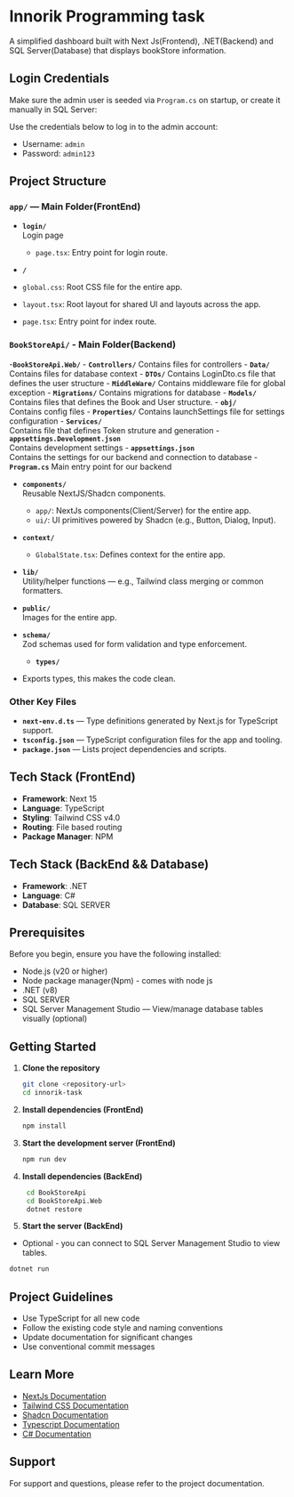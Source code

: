 # Innorik Programming task

A simplified dashboard built with Next Js(Frontend), .NET(Backend) and SQL Server(Database) that displays bookStore information.

## Login Credentials
 Make sure the admin user is seeded via `Program.cs` on startup, or create it manually in SQL Server:

  Use the credentials below to log in to the admin account:
 - Username: `admin`
 - Password: `admin123`

## Project Structure

### `app/` — Main Folder(FrontEnd)

- **`login/`**  
   Login page  
  - `page.tsx`: Entry point for login route.  

- **`/`**
 - `global.css`: Root CSS file for the entire app. 
 - `layout.tsx`: Root layout for shared UI and layouts across the app. 
 - `page.tsx`: Entry point for index route. 


 ### `BookStoreApi/` - Main Folder(Backend)
  -**`BookStoreApi.Web/`**
    - **`Controllers/`** 
      Contains files for controllers
    - **`Data/`** 
      Contains files for database context
    - **`DTOs/`** 
      Contains LoginDto.cs file that defines the user structure
    - **`MiddleWare/`** 
      Contains middleware file for global exception
    - **`Migrations/`** 
      Contains migrations for database
    - **`Models/`** 
      Contains files that defines the Book and User structure.
    - **`obj/`**  
      Contains config files
    - **`Properties/`** 
      Contains launchSettings file for settings configuration
    - **`Services/`**  
      Contains file that defines Token struture and generation
    - **`appsettings.Development.json`**  
      Contains development settings
    - **`appsettings.json`**  
      Contains the settings for our backend and connection to database
    - **`Program.cs`** 
       Main entry point for our backend


- **`components/`**  
  Reusable NextJS/Shadcn components.  
  - `app/`: NextJs components(Client/Server) for the entire app.
  - `ui/`: UI primitives powered by Shadcn (e.g., Button, Dialog, Input).  

- **`context/`**    
  - `GlobalState.tsx`: Defines context for the entire app.

- **`lib/`**  
  Utility/helper functions — e.g., Tailwind class merging or common formatters.

- **`public/`**  
  Images for the entire app.

- **`schema/`**  
  Zod schemas used for form validation and type enforcement.

  - **`types/`**  
- Exports types, this makes the code clean.

### Other Key Files

- **`next-env.d.ts`** —  Type definitions generated by Next.js for TypeScript support.
- **`tsconfig.json`** — TypeScript configuration files for the app and tooling.
- **`package.json`** — Lists project dependencies and scripts.


## Tech Stack (FrontEnd)

- **Framework**: Next 15
- **Language**: TypeScript
- **Styling**: Tailwind CSS v4.0
- **Routing**: File based routing
- **Package Manager**: NPM

## Tech Stack (BackEnd && Database)

- **Framework**: .NET
- **Language**: C#
- **Database**: SQL SERVER


## Prerequisites

Before you begin, ensure you have the following installed:

- Node.js (v20 or higher)
- Node package manager(Npm) - comes with node js
- .NET (v8)
- SQL SERVER 
- SQL Server Management Studio — View/manage database tables visually (optional)

## Getting Started

1. **Clone the repository**

   ```bash
   git clone <repository-url>
   cd innorik-task
   ```

2. **Install dependencies (FrontEnd)**

   ```bash
   npm install
   ```
3. **Start the development server (FrontEnd)**
   ```bash
   npm run dev 
   ```

4. **Install dependencies (BackEnd)**

    ```bash
     cd BookStoreApi
     cd BookStoreApi.Web
     dotnet restore
     ```

5. **Start the server (BackEnd)**
  - Optional - you can connect to SQL Server Management Studio to view tables.

   ```bash
   dotnet run 
   ```


## Project Guidelines

- Use TypeScript for all new code
- Follow the existing code style and naming conventions
- Update documentation for significant changes
- Use conventional commit messages

## Learn More

- [NextJs Documentation](https://react.dev/)
- [Tailwind CSS Documentation](https://tailwindcss.com/)
- [Shadcn Documentation](https://ui.shadcn.com/)
- [Typescript Documentation](https://www.typescriptlang.org/)
- [C# Documentation](https://learn.microsoft.com/en-us/dotnet/csharp/)

## Support

For support and questions, please refer to the project documentation.